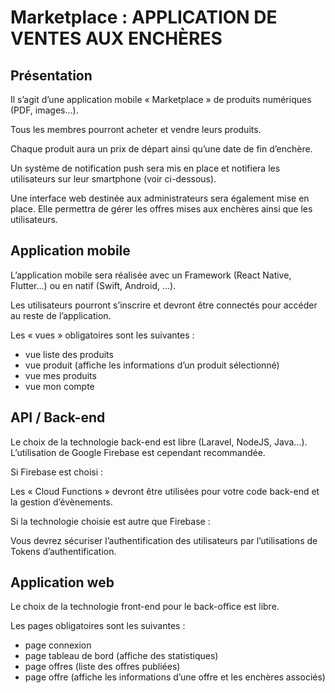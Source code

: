 # Marketplace : APPLICATION DE VENTES AUX ENCHÈRES

## Présentation

Il s’agit d’une application mobile « Marketplace » de produits numériques (PDF, images…). 

Tous les membres pourront acheter et vendre leurs produits. 

Chaque produit aura un prix de départ ainsi qu’une date de fin d’enchère. 

Un système de notification push sera mis en place et notifiera les utilisateurs sur leur smartphone (voir ci-dessous). 

Une interface web destinée aux administrateurs sera également mise en place. Elle permettra de gérer les offres mises aux enchères ainsi que les utilisateurs.


## Application mobile 

L’application mobile sera réalisée avec un Framework (React Native, Flutter…) ou en natif (Swift, Android, …). 

Les utilisateurs pourront s’inscrire et devront être connectés pour accéder au reste de l’application. 

Les « vues » obligatoires sont les suivantes :
- vue liste des produits
- vue produit (affiche les informations d’un produit sélectionné)
- vue mes produits
- vue mon compte


## API / Back-end

Le choix de la technologie back-end est libre (Laravel, NodeJS, Java…). L’utilisation de Google Firebase est cependant recommandée. 

Si Firebase est choisi : 

Les « Cloud Functions » devront être utilisées pour votre code back-end et la gestion d’évènements.

Si la technologie choisie est autre que Firebase : 

Vous devrez sécuriser l’authentification des utilisateurs par l’utilisations de Tokens d’authentification. 


## Application web 

Le choix de la technologie front-end pour le back-office est libre. 

Les pages obligatoires sont les suivantes :
- page connexion
- page tableau de bord (affiche des statistiques)
- page offres (liste des offres publiées)
- page offre (affiche les informations d’une offre et les enchères associés)